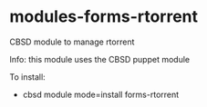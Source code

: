 # modules-forms-rtorrent
CBSD module to manage rtorrent

Info: this module uses the CBSD puppet module

To install:

  - cbsd module mode=install forms-rtorrent

